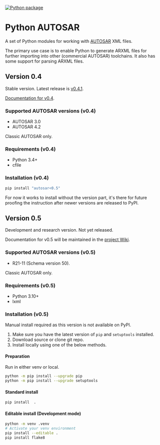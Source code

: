 [![Python package](https://github.com/cogu/autosar/actions/workflows/python-package.yml/badge.svg?branch=research%2F0.5)](https://github.com/cogu/autosar/actions/workflows/python-package.yml)

# Python AUTOSAR

A set of Python modules for working with [AUTOSAR](https://www.autosar.org/) XML files.

The primary use case is to enable Python to generate ARXML files for further importing into other (commercial AUTOSAR) toolchains.
It also has some support for parsing ARXML files.

## Version 0.4

Stable version. Latest release is [v0.4.1](https://github.com/cogu/autosar/releases/tag/v0.4.1).

[Documentation for v0.4](https://autosar.readthedocs.io/en/latest/).

### Supported AUTOSAR versions (v0.4)

* AUTOSAR 3.0
* AUTOSAR 4.2

Classic AUTOSAR only.

### Requirements (v0.4)

* Python 3.4+
* cfile

### Installation (v0.4)

```bash
pip install "autosar<0.5"
```

For now it works to install without the version part, it's there for future proofing the instruction
after newer versions are released to PyPI.

## Version 0.5

Development and research version. Not yet released.

Documentation for v0.5 will be maintained in the [project Wiki](https://github.com/cogu/autosar/wiki).

### Supported AUTOSAR versions (v0.5)

* R21-11 (Schema version 50).

Classic AUTOSAR only.

### Requirements (v0.5)

* Python 3.10+
* lxml

### Installation (v0.5)

Manual install required as this version is not available on PyPI.

1. Make sure you have the latest version of `pip` and `setuptools` installed.
2. Download source or clone git repo.
3. Install locally using one of the below methods.

#### Preparation

Run in either venv or local.

```bash
python -m pip install --upgrade pip
python -m pip install --upgrade setuptools
```

#### Standard install

```bash
pip install  .
```

#### Editable install (Development mode)

```bash
python -m venv .venv
# Activate your venv environment
pip install --editable .
pip install flake8
```